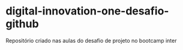 # digital-innovation-one-desafio-github
Repositório criado nas aulas do desafio de projeto no bootcamp inter
